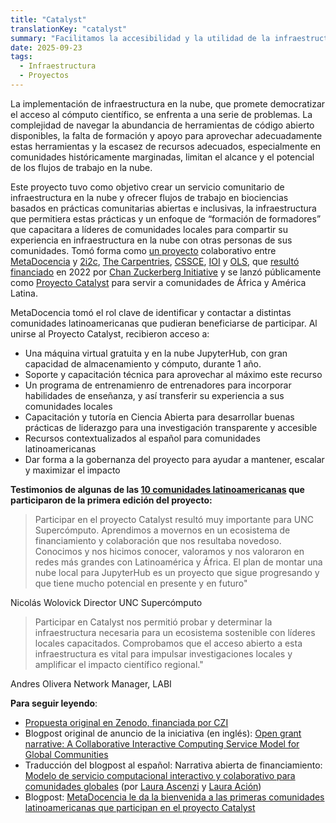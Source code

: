 ```yaml
---
title: "Catalyst"
translationKey: "catalyst"
summary: "Facilitamos la accesibilidad y la utilidad de la infraestructura en la nube para comunidades globales."
date: 2025-09-23
tags:
  - Infraestructura
  - Proyectos
---
```


La implementación de infraestructura en la nube, que promete democratizar el acceso al cómputo científico, se enfrenta a una serie de problemas. La complejidad de navegar la abundancia de herramientas de código abierto disponibles, la falta de formación y apoyo para aprovechar adecuadamente estas herramientas y la escasez de recursos adecuados, especialmente en comunidades históricamente marginadas, limitan el alcance y el potencial de los flujos de trabajo en la nube.

Este proyecto tuvo como objetivo crear un servicio comunitario de infraestructura en la nube y ofrecer flujos de trabajo en biociencias basados en prácticas comunitarias abiertas e inclusivas, la infraestructura que permitiera estas prácticas y un enfoque de “formación de formadores” que capacitara a líderes de comunidades locales para compartir su experiencia en infraestructura en la nube con otras personas de sus comunidades. Tomó forma como [un proyecto](https://doi.org/10.5281/zenodo.7025287) colaborativo entre [MetaDocencia](https://www.metadocencia.org/) y [2i2c](https://2i2c.org/), [The Carpentries](https://carpentries.org/about-us/), [CSSCE](https://www.cscce.org/), [IOI](https://investinopen.org/) y [OLS](https://we-are-ols.org/), que [resultó financiado](https://www.metadocencia.org/post/infraestructura-nube/) en 2022 por [Chan Zuckerberg Initiative](https://chanzuckerberg.com/) y se lanzó públicamente como [Proyecto Catalyst](https://catalystproject.cloud/) para servir a comunidades de África y América Latina.

MetaDocencia tomó el rol clave de identificar y contactar a distintas comunidades latinoamericanas que pudieran beneficiarse de participar. Al unirse al Proyecto Catalyst, recibieron acceso a:
* Una máquina virtual gratuita y en la nube JupyterHub, con gran capacidad de almacenamiento y cómputo, durante 1 año.
* Soporte y capacitación técnica para aprovechar al máximo este recurso
* Un programa de entrenamienro de entrenadores para incorporar habilidades de enseñanza, y así transferir su experiencia a sus comunidades locales
* Capacitación y tutoría en Ciencia Abierta para desarrollar buenas prácticas de liderazgo para una investigación transparente y accesible
* Recursos contextualizados al español para comunidades latinoamericanas
* Dar forma a la gobernanza del proyecto para ayudar a mantener, escalar y maximizar el impacto

**Testimonios de algunas de las [10 comunidades latinoamericanas](https://catalystproject.cloud/current-community-partners.html#latin-america) que participaron de la primera edición del proyecto:**
> Participar en el proyecto Catalyst resultó muy importante para UNC Supercómputo. Aprendimos a movernos en un ecosistema de financiamiento y colaboración que nos resultaba novedoso. Conocimos y nos hicimos conocer, valoramos y nos valoraron en redes más grandes con Latinoamérica y África. El plan de montar una nube local para JupyterHub es un proyecto que sigue progresando y que tiene mucho potencial en presente y en futuro"

Nicolás Wolovick
Director UNC Supercómputo

> Participar en Catalyst nos permitió probar y determinar la infraestructura necesaria para un ecosistema sostenible con líderes locales capacitados. Comprobamos que el acceso abierto a esta infraestructura es vital para impulsar investigaciones locales y amplificar el impacto científico regional."

Andres Olivera
Network Manager, LABI

**Para seguir leyendo**:
* [Propuesta original en Zenodo, financiada por CZI](https://doi.org/10.5281/zenodo.7025287)
* Blogpost original de anuncio de la iniciativa (en inglés): [Open grant narrative: A Collaborative Interactive Computing Service Model for Global Communities](https://2i2c.org/blog/2022/czi-global-communities-proposal/) 
* Traducción del blogpost al español: Narrativa abierta de financiamiento: [Modelo de servicio computacional interactivo y colaborativo para comunidades globales](https://www.metadocencia.org/post/narrativafinanciamiento/) (por [Laura Ascenzi](https://www.metadocencia.org/authors/laurel/) y [Laura Ación](https://www.metadocencia.org/authors/lacion/))
* Blogpost: [MetaDocencia le da la bienvenida a las primeras comunidades latinoamericanas que participan en el proyecto Catalyst](https://www.metadocencia.org/post/20231215-comunidadescatalyst/)

